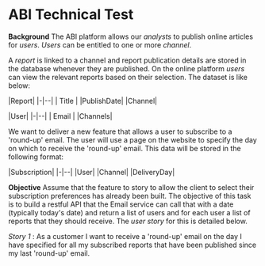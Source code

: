 # ABI Technical Test

**Background**
The ABI platform allows our _analysts_ to publish online articles for _users_. _Users_ can be entitled to one or more _channel_.

A _report_ is linked to a channel and report publication details are stored in the database whenever they are published. On the online platform _users_ can view the relevant reports based on their selection. The dataset is like below:

|Report|
|-|--|
| Title |
|PublishDate| 
|Channel|


|User|
|-|--|
| Email |
|Channels| 

We want to deliver a new feature that allows a user to subscribe to a 'round-up' email. The user will use a page on the website to specify the day on which to receive the 'round-up' email. This data will be stored in the following format:

|Subscription|
|-|--|
|User|
|Channel|
|DeliveryDay|

**Objective**
Assume that the feature to story to allow the client to select their subscription preferences has already been built. The objective of this task is to build a restful API that the Email service can call that with a date (typically today's date) and return a list of users and for each user a list of reports that they should receive. The _user story_ for this is detailed below.

*Story 1* : As a customer I want to receive a 'round-up' email on the day I have specified for all my subscribed reports that have been published since my last 'round-up' email.
